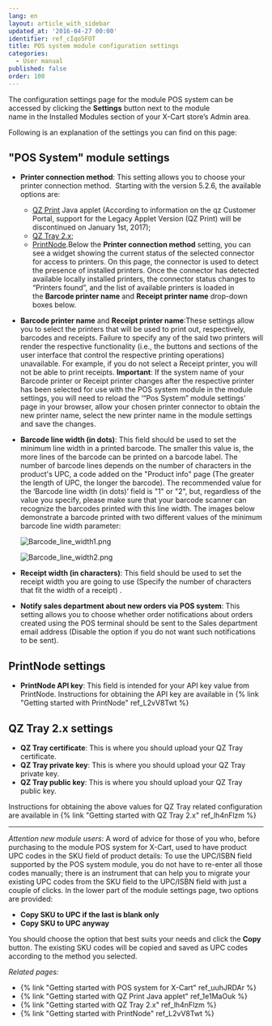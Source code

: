 ```yaml
---
lang: en
layout: article_with_sidebar
updated_at: '2016-04-27 00:00'
identifier: ref_cIqoSFOT
title: POS system module configuration settings
categories:
  - User manual
published: false
order: 100
---
```



The configuration settings page for the module POS system can be accessed by clicking the **Settings** button next to the module name in the Installed Modules section of your X-Cart store’s Admin area.

Following is an explanation of the settings you can find on this page:

## "POS System" module settings

*   **Printer connection method**: This setting allows you to choose your printer connection method. 
    Starting with the version 5.2.6, the available options are:
    *   [QZ Print](https://code.google.com/archive/p/jzebra/) Java applet (According to information on the qz Customer Portal, support for the Legacy Applet Version (QZ Print) will be discontinued on January 1st, 2017);
    *   [QZ Tray 2.x](https://qz.io/download/);
    *   [PrintNode](https://app.printnode.com/account/download).Below the **Printer connection method** setting, you can see a widget showing the current status of the selected connector for access to printers. On this page, the connector is used to detect the presence of installed printers. Once the connector has detected available locally installed printers, the connector status changes to “Printers found”, and the list of available printers is loaded in the **Barcode printer name** and **Receipt printer name** drop-down boxes below. 

*   **Barcode printer name** and **Receipt printer name**:These settings allow you to select the printers that will be used to print out, respectively, barcodes and receipts. Failure to specify any of the said two printers will render the respective functionality (i.e., the buttons and sections of the user interface that control the respective printing operations) unavailable. For example, if you do not select a Receipt printer, you will not be able to print receipts. **Important**: If the system name of your Barcode printer or Receipt printer changes after the respective printer has been selected for use with the POS system module in the module settings, you will need to reload the ‘“Pos System” module settings’ page in your browser, allow your chosen printer connector to obtain the new printer name, select the new printer name in the module settings and save the changes.

*   **Barcode line width (in dots)**: This field should be used to set the minimum line width in a printed barcode. The smaller this value is, the more lines of the barcode can be printed on a barcode label. The number of barcode lines depends on the number of characters in the product's UPC, a code added on the "Product info" page (The greater the length of UPC, the longer the barcode). The recommended value for the ‘Barcode line width (in dots)’ field is "1" or "2", but, regardless of the value you specify, please make sure that your barcode scanner can recognize the barcodes printed with this line width. The images below demonstrate a barcode printed with two different values of the minimum barcode line width parameter:

    ![Barcode_line_width1.png]({{site.baseurl}}/attachments/ref_cIqoSFOT/Barcode_line_width1.png) 
    
    ![Barcode_line_width2.png]({{site.baseurl}}/attachments/ref_cIqoSFOT/Barcode_line_width2.png)

*   **Receipt width (in characters)**: This field should be used to set the receipt width you are going to use (Specify the number of characters that fit the width of a receipt) .

*   **Notify sales department about new orders via POS system**: This setting allows you to choose whether order notifications about orders created using the POS terminal should be sent to the Sales department email address (Disable the option if you do not want such notifications to be sent). 

## PrintNode settings

*   **PrintNode API key**: This field is intended for your API key value from PrintNode. Instructions for obtaining the API key are available in {% link "Getting started with PrintNode" ref_L2vV8Twt %}

## QZ Tray 2.x settings

*   **QZ Tray certificate**: This is where you should upload your QZ Tray certificate.
*   **QZ Tray private key**: This is where you should upload your QZ Tray private key.
*   **QZ Tray public key**: This is where you should upload your QZ Tray public key.

Instructions for obtaining the above values for QZ Tray related configuration are available in {% link "Getting started with QZ Tray 2.x" ref_lh4nFlzm %}

* * *

_Attention new module users_: A word of advice for those of you who, before purchasing to the module POS system for X-Cart, used to have product UPC codes in the SKU field of product details: To use the UPC/ISBN field  supported by the POS system module, you do not have to re-enter all those codes manually; there is an instrument that can help you to migrate your existing UPC codes from the SKU field to the UPC/ISBN field with just a couple of clicks. In the lower part of the module settings page, two options are provided:

*   **Copy SKU to UPC if the last is blank only**
*   **Copy SKU to UPC anyway**

You should choose the option that best suits your needs and click the **Copy** button. The existing SKU codes will be copied and saved as UPC codes according to the method you selected.

_Related pages:_

*   {% link "Getting started with POS system for X-Cart" ref_uuhJRDAr %}
*   {% link "Getting started with QZ Print Java applet" ref_1e1MaOuk %}
*   {% link "Getting started with QZ Tray 2.x" ref_lh4nFlzm %}
*   {% link "Getting started with PrintNode" ref_L2vV8Twt %}
